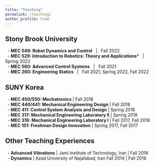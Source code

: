 ```yaml
---
title: "Teaching"
permalink: /teaching/
author_profile: true
---
```


## Stony Brook University
&nbsp; \- **MEC 549: Robot Dynamics and Control** &nbsp; \| &nbsp; Fall 2022 \
&nbsp; \- **MEC 529: Introduction to Robotics: Theory and Applications*** &nbsp; \| &nbsp; Spring 2022 \
&nbsp; \- **MEC 560: Advanced Control Systems** &nbsp; \| &nbsp; Fall 2021 \
&nbsp; \- **MEC 260: Engineering Statics** &nbsp; \| &nbsp; Fall 2021, Spring 2022, Fall 2022


## SUNY Korea
&nbsp; \- **MEC 450/550: Mechatronics** \| Fall 2018 \
&nbsp; \- **MEC 440/441: Mechanical Engineering Design** \| Fall 2018 \
&nbsp; \- **MEC 411: Control System Analysis and Design** \| Spring 2018 \
&nbsp; \- **MEC 317: Mechanical Engineering Laboratory II** \| Spring 2018 \
&nbsp; \- **MEC 316: Mechanical Engineering Laboratory I** \| Fall 2017, Fall 2018 \
&nbsp; \- **MEC 101: Freshman Design Innovation** \| Spring 2017, Fall 2017


## Other Teaching Experiences
&nbsp; \- **Advanced Vibrations** \| Jami Institute of Technology, Iran \| Fall 2016 \
&nbsp; \- **Dynamics** \| Azad University of Najafabad, Iran Fall 2014 \| Fall 2016

